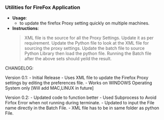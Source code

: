 
### Utilities for FireFox Application
  - **Usage**:
      - to update the firefox Proxy setting quickly on multiple machines.
  - **Instructions**:
      > XML file is the source for all the Proxy Settings. Update it as per requirement.
      > Update the Python file to look at the XML file for sourcing the proxy settings.
      > Update the batch file to source Python Library then load the python file.
      > Running the Batch file after the above sets should yeild the result.
  

CHANGELOG:

   Version 0.1:
			 -  Initial Release
			 -  Uses XML file to update the Firefox Proxy settings by editing the preferences file.
			 -  Works on WINDOWS Operating System only [Will add MAC,LINUX in future]

  Version 0.2:
			 -  Updated code to function better
			 -  Used Subprocess to Avoid Firfox Error when not running during terminate.
			 -  Updated to input the File name directly in the Batch File.
			 -  XML file has to be in same folder as python File.
